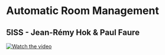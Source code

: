 # Automatic Room Management
## 5ISS - Jean-Rémy Hok & Paul Faure

[![Watch the video](https://img.youtube.com/vi/39oAiSDopAk/0.jpg)](https://www.youtube.com/watch?v=39oAiSDopAk&list=PLxDDp17xIPQfKdgL3wNmTq5wKW1BxHXDM&index=2)
